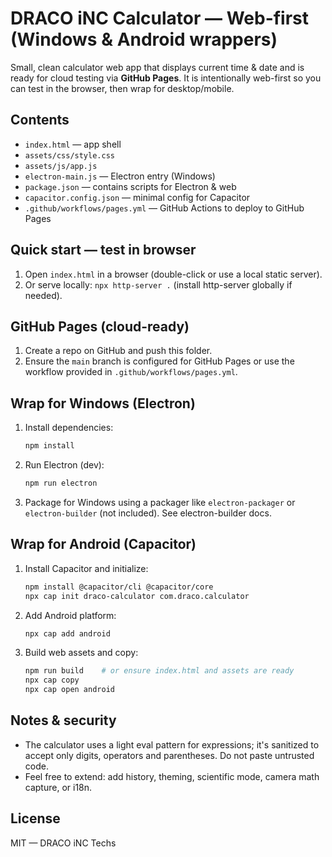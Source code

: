 # DRACO iNC Calculator — Web-first (Windows & Android wrappers)

Small, clean calculator web app that displays current time & date and is ready for cloud testing via **GitHub Pages**. It is intentionally web-first so you can test in the browser, then wrap for desktop/mobile.

## Contents
- `index.html` — app shell
- `assets/css/style.css`
- `assets/js/app.js`
- `electron-main.js` — Electron entry (Windows)
- `package.json` — contains scripts for Electron & web
- `capacitor.config.json` — minimal config for Capacitor
- `.github/workflows/pages.yml` — GitHub Actions to deploy to GitHub Pages

## Quick start — test in browser
1. Open `index.html` in a browser (double-click or use a local static server).
2. Or serve locally: `npx http-server .` (install http-server globally if needed).

## GitHub Pages (cloud-ready)
1. Create a repo on GitHub and push this folder.
2. Ensure the `main` branch is configured for GitHub Pages or use the workflow provided in `.github/workflows/pages.yml`.

## Wrap for Windows (Electron)
1. Install dependencies:
   ```bash
   npm install
   ```
2. Run Electron (dev):
   ```bash
   npm run electron
   ```
3. Package for Windows using a packager like `electron-packager` or `electron-builder` (not included). See electron-builder docs.

## Wrap for Android (Capacitor)
1. Install Capacitor and initialize:
   ```bash
   npm install @capacitor/cli @capacitor/core
   npx cap init draco-calculator com.draco.calculator
   ```
2. Add Android platform:
   ```bash
   npx cap add android
   ```
3. Build web assets and copy:
   ```bash
   npm run build    # or ensure index.html and assets are ready
   npx cap copy
   npx cap open android
   ```

## Notes & security
- The calculator uses a light eval pattern for expressions; it's sanitized to accept only digits, operators and parentheses. Do not paste untrusted code.
- Feel free to extend: add history, theming, scientific mode, camera math capture, or i18n.

## License
MIT — DRACO iNC Techs

